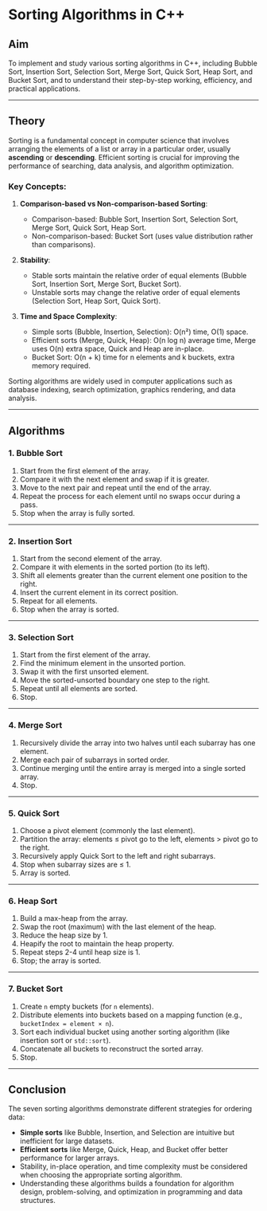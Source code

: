 # Sorting Algorithms in C++

## Aim
To implement and study various sorting algorithms in C++, including Bubble Sort, Insertion Sort, Selection Sort, Merge Sort, Quick Sort, Heap Sort, and Bucket Sort, and to understand their step-by-step working, efficiency, and practical applications.

---

## Theory
Sorting is a fundamental concept in computer science that involves arranging the elements of a list or array in a particular order, usually **ascending** or **descending**. Efficient sorting is crucial for improving the performance of searching, data analysis, and algorithm optimization.

### Key Concepts:
1. **Comparison-based vs Non-comparison-based Sorting**:
   - Comparison-based: Bubble Sort, Insertion Sort, Selection Sort, Merge Sort, Quick Sort, Heap Sort.
   - Non-comparison-based: Bucket Sort (uses value distribution rather than comparisons).

2. **Stability**:
   - Stable sorts maintain the relative order of equal elements (Bubble Sort, Insertion Sort, Merge Sort, Bucket Sort).
   - Unstable sorts may change the relative order of equal elements (Selection Sort, Heap Sort, Quick Sort).

3. **Time and Space Complexity**:
   - Simple sorts (Bubble, Insertion, Selection): O(n²) time, O(1) space.
   - Efficient sorts (Merge, Quick, Heap): O(n log n) average time, Merge uses O(n) extra space, Quick and Heap are in-place.
   - Bucket Sort: O(n + k) time for n elements and k buckets, extra memory required.

Sorting algorithms are widely used in computer applications such as database indexing, search optimization, graphics rendering, and data analysis.

---

## Algorithms

### 1. Bubble Sort
1. Start from the first element of the array.  
2. Compare it with the next element and swap if it is greater.  
3. Move to the next pair and repeat until the end of the array.  
4. Repeat the process for each element until no swaps occur during a pass.  
5. Stop when the array is fully sorted.

---

### 2. Insertion Sort
1. Start from the second element of the array.  
2. Compare it with elements in the sorted portion (to its left).  
3. Shift all elements greater than the current element one position to the right.  
4. Insert the current element in its correct position.  
5. Repeat for all elements.  
6. Stop when the array is sorted.

---

### 3. Selection Sort
1. Start from the first element of the array.  
2. Find the minimum element in the unsorted portion.  
3. Swap it with the first unsorted element.  
4. Move the sorted-unsorted boundary one step to the right.  
5. Repeat until all elements are sorted.  
6. Stop.

---

### 4. Merge Sort
1. Recursively divide the array into two halves until each subarray has one element.  
2. Merge each pair of subarrays in sorted order.  
3. Continue merging until the entire array is merged into a single sorted array.  
4. Stop.

---

### 5. Quick Sort
1. Choose a pivot element (commonly the last element).  
2. Partition the array: elements ≤ pivot go to the left, elements > pivot go to the right.  
3. Recursively apply Quick Sort to the left and right subarrays.  
4. Stop when subarray sizes are ≤ 1.  
5. Array is sorted.

---

### 6. Heap Sort
1. Build a max-heap from the array.  
2. Swap the root (maximum) with the last element of the heap.  
3. Reduce the heap size by 1.  
4. Heapify the root to maintain the heap property.  
5. Repeat steps 2-4 until heap size is 1.  
6. Stop; the array is sorted.

---

### 7. Bucket Sort
1. Create `n` empty buckets (for `n` elements).  
2. Distribute elements into buckets based on a mapping function (e.g., `bucketIndex = element × n`).  
3. Sort each individual bucket using another sorting algorithm (like insertion sort or `std::sort`).  
4. Concatenate all buckets to reconstruct the sorted array.  
5. Stop.

---

## Conclusion
The seven sorting algorithms demonstrate different strategies for ordering data:  
- **Simple sorts** like Bubble, Insertion, and Selection are intuitive but inefficient for large datasets.  
- **Efficient sorts** like Merge, Quick, Heap, and Bucket offer better performance for larger arrays.  
- Stability, in-place operation, and time complexity must be considered when choosing the appropriate sorting algorithm.  
- Understanding these algorithms builds a foundation for algorithm design, problem-solving, and optimization in programming and data structures.
